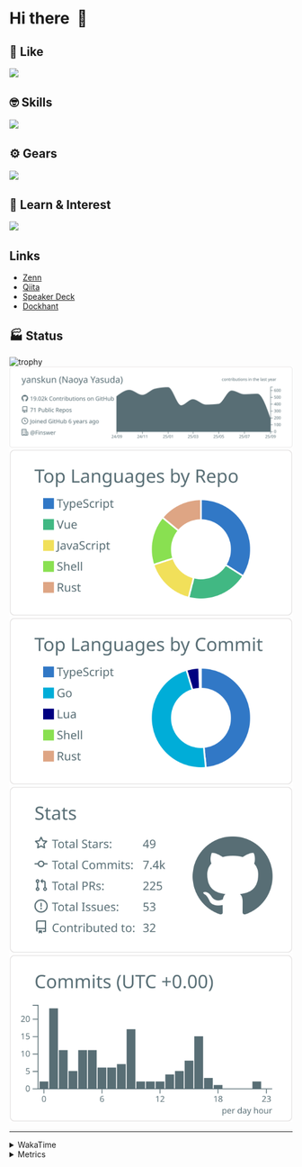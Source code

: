# Hi there&nbsp; :wave:

## 💌 Like
<img src="https://go-skill-icons.vercel.app/api/icons?i=github" />

## 🤓 Skills
<img src="https://go-skill-icons.vercel.app/api/icons?i=js,ts,vue,nuxtjs,react,nextjs,go,lua,git" />

## ⚙️ Gears
<img src="https://go-skill-icons.vercel.app/api/icons?i=neovim,vscode,githubcopilot,alacritty,tmux" />

## 📖 Learn & Interest
<img src="https://go-skill-icons.vercel.app/api/icons?i=rust,deno,css,zig,playwright,githubactions,storybook,netlify,eslint" />

## Links
- [Zenn](https://zenn.dev/yanskun)
- [Qiita](https://qiita.com/yanskun)
- [Speaker Deck](https://speakerdeck.com/yanskun)
- [Dockhant](https://www.dockhunt.com/users/yanskun)

<!-- https://github.com/ryo-ma/github-profile-trophy -->

## 🏭 Status

<img src="https://github-profile-trophy.vercel.app/?username=yanskun&theme=onedark&row=1" alt="trophy">

<!-- https://github.com/vn7n24fzkq/github-profile-summary-cards -->
<picture>
  <source media="(prefers-color-scheme: dark)" srcset="https://raw.githubusercontent.com/yanskun/yanskun/master/profile-summary-card-output/nord_dark/0-profile-details.svg">
 <img src="https://raw.githubusercontent.com/yanskun/yanskun/master/profile-summary-card-output/default/0-profile-details.svg">
</picture>
<br>
<picture>
  <source media="(prefers-color-scheme: dark)" srcset="https://raw.githubusercontent.com/yanskun/yanskun/master/profile-summary-card-output/nord_dark/1-repos-per-language.svg">
 <img src="https://raw.githubusercontent.com/yanskun/yanskun/master/profile-summary-card-output/default/1-repos-per-language.svg">
</picture>
<picture>
  <source media="(prefers-color-scheme: dark)" srcset="https://raw.githubusercontent.com/yanskun/yanskun/master/profile-summary-card-output/nord_dark/2-most-commit-language.svg">
 <img src="https://raw.githubusercontent.com/yanskun/yanskun/master/profile-summary-card-output/default/2-most-commit-language.svg">
</picture>
<br>
<picture>
  <source media="(prefers-color-scheme: dark)" srcset="https://raw.githubusercontent.com/yanskun/yanskun/master/profile-summary-card-output/nord_dark/3-stats.svg">
 <img src="https://raw.githubusercontent.com/yanskun/yanskun/master/profile-summary-card-output/default/3-stats.svg">
</picture>
<picture>
  <source media="(prefers-color-scheme: dark)" srcset="https://raw.githubusercontent.com/yanskun/yanskun/master/profile-summary-card-output/nord_dark/4-productive-time.svg">
 <img src="https://raw.githubusercontent.com/yanskun/yanskun/master/profile-summary-card-output/default/4-productive-time.svg">
</picture>

---

<details>
  <summary>WakaTime</summary>
<!--START_SECTION:waka-->
![Code Time](http://img.shields.io/badge/Code%20Time-2%2C650%20hrs%205%20mins-blue)

**🐱 My GitHub Data** 

> 📦 155.4 kB Used in GitHub's Storage 
 > 
> 🏆 4,235 Contributions in the Year 2025
 > 
> 💼 Opted to Hire
 > 
> 📜 132 Public Repositories 
 > 
> 🔑 6 Private Repositories 
 > 
**I'm an Early 🐤** 

```text
🌞 Morning                7314 commits        ████░░░░░░░░░░░░░░░░░░░░░   15.42 % 
🌆 Daytime                25797 commits       ██████████████░░░░░░░░░░░   54.40 % 
🌃 Evening                10724 commits       ██████░░░░░░░░░░░░░░░░░░░   22.61 % 
🌙 Night                  3589 commits        ██░░░░░░░░░░░░░░░░░░░░░░░   07.57 % 
```
📅 **I'm Most Productive on Tuesday** 

```text
Monday                   7396 commits        ████░░░░░░░░░░░░░░░░░░░░░   15.60 % 
Tuesday                  9849 commits        █████░░░░░░░░░░░░░░░░░░░░   20.77 % 
Wednesday                9373 commits        █████░░░░░░░░░░░░░░░░░░░░   19.76 % 
Thursday                 8146 commits        ████░░░░░░░░░░░░░░░░░░░░░   17.18 % 
Friday                   8006 commits        ████░░░░░░░░░░░░░░░░░░░░░   16.88 % 
Saturday                 2072 commits        █░░░░░░░░░░░░░░░░░░░░░░░░   04.37 % 
Sunday                   2582 commits        █░░░░░░░░░░░░░░░░░░░░░░░░   05.44 % 
```


📊 **This Week I Spent My Time On** 

```text
🕑︎ Time Zone: Asia/Tokyo

💬 Programming Languages: 
TypeScript               27 hrs 13 mins      ████████████████████░░░░░   80.26 % 
YAML                     1 hr 50 mins        █░░░░░░░░░░░░░░░░░░░░░░░░   05.45 % 
Other                    1 hr 40 mins        █░░░░░░░░░░░░░░░░░░░░░░░░   04.93 % 
Markdown                 52 mins             █░░░░░░░░░░░░░░░░░░░░░░░░   02.56 % 
Bash                     40 mins             ░░░░░░░░░░░░░░░░░░░░░░░░░   01.97 % 

🔥 Editors: 
Neovim                   32 hrs 42 mins      ████████████████████████░   96.40 % 
VS Code                  1 hr 13 mins        █░░░░░░░░░░░░░░░░░░░░░░░░   03.60 % 

💻 Operating System: 
Mac                      33 hrs 55 mins      █████████████████████████   100.00 % 
```


 Last Updated on 09/09/2025 05:21:37 UTC
<!--END_SECTION:waka-->
</details>

<details>
  <summary>Metrics</summary>
  <img src="https://github.com/yanskun/yanskun/blob/main/github-metrics.svg" alt="Metrics">
</details>
